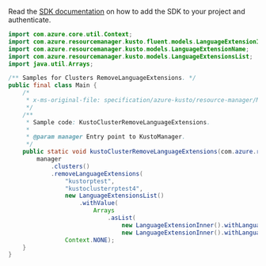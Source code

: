 Read the [SDK documentation](https://github.com/Azure/azure-sdk-for-java/blob/azure-resourcemanager-kusto_1.0.0-beta.3/sdk/kusto/azure-resourcemanager-kusto/README.md) on how to add the SDK to your project and authenticate.

```java
import com.azure.core.util.Context;
import com.azure.resourcemanager.kusto.fluent.models.LanguageExtensionInner;
import com.azure.resourcemanager.kusto.models.LanguageExtensionName;
import com.azure.resourcemanager.kusto.models.LanguageExtensionsList;
import java.util.Arrays;

/** Samples for Clusters RemoveLanguageExtensions. */
public final class Main {
    /*
     * x-ms-original-file: specification/azure-kusto/resource-manager/Microsoft.Kusto/stable/2021-08-27/examples/KustoClusterRemoveLanguageExtensions.json
     */
    /**
     * Sample code: KustoClusterRemoveLanguageExtensions.
     *
     * @param manager Entry point to KustoManager.
     */
    public static void kustoClusterRemoveLanguageExtensions(com.azure.resourcemanager.kusto.KustoManager manager) {
        manager
            .clusters()
            .removeLanguageExtensions(
                "kustorptest",
                "kustoclusterrptest4",
                new LanguageExtensionsList()
                    .withValue(
                        Arrays
                            .asList(
                                new LanguageExtensionInner().withLanguageExtensionName(LanguageExtensionName.PYTHON),
                                new LanguageExtensionInner().withLanguageExtensionName(LanguageExtensionName.R))),
                Context.NONE);
    }
}
```
